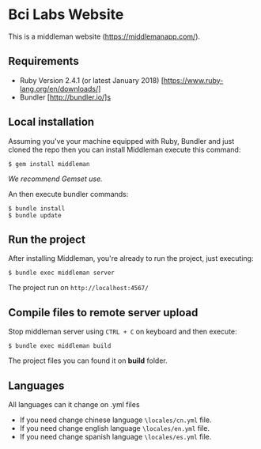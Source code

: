 # Bci Labs Website
This is a middleman website (https://middlemanapp.com/).

## Requirements

- Ruby Version 2.4.1 (or latest January 2018) [https://www.ruby-lang.org/en/downloads/]
- Bundler [http://bundler.io/]s

## Local installation

Assuming you've your machine equipped with Ruby, Bundler and just cloned the repo then you can install Middleman execute this command:

    $ gem install middleman

*We recommend Gemset use.*

An then execute bundler commands:
    
    $ bundle install
    $ bundle update

## Run the project

After installing Middleman, you're already to run the project, just executing: 

    $ bundle exec middleman server

The project run on `http://localhost:4567/`

## Compile files to remote server upload

Stop middleman server using `CTRL + C` on keyboard and then execute:

    $ bundle exec middleman build

The project files you can found it on **build** folder.

## Languages

All languages can it change on .yml files

- If you need change chinese language `\locales/cn.yml` file.
- If you need change english language `\locales/en.yml` file.
- If you need change spanish language `\locales/es.yml` file.
